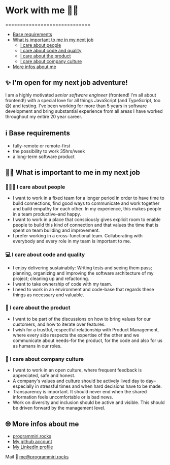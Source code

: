 # Work with me 👩‍💻
=============================

- [Base requirements](#base-requirements)
- [What is important to me in my next job](#What-is-important-to-me-in-my-next-job)
    + [I care about people](#I-care-about-people)
    + [I care about code and quality](#I-care-about-code-and-quality)
    + [I care about the product](#I-care-about-the-product)
    + [I care about company culture](#I-care-about-company-culture)
- [More infos about me](#more-infos-about-me)


## ✨ I'm open for my next job adventure! 

I am a highly motivated *senior software engineer* (frontend! I'm all about frontend!) with a special love for all things JavaScript (and TypeScript, too 😅) and testing. I've been working for more than 5 years in software development and bring substantial experience from all areas I have worked throughout my entire 20 year career. 

## ℹ️ Base requirements 
- fully-remote or remote-first 
- the possibility to work 35hrs/week
- a long-term software product 

## 💁‍♀️ What is important to me in my next job

### 🧑‍🤝‍🧑 I care about people 
- I want to work in a fixed team for a longer period in order to have time to build connections, find good ways to communicate and work together and build empathy for each other. In my experience, this makes people in a team productive–and happy. 
- I want to work in a place that consciously gives explicit room to enable people to build this kind of connection and that values the time that is spent on team building and improvement. 
- I prefer working in a cross-functional team. Collaborating with everybody and every role in my team is important to me. 

### 💻 I care about code and quality
- I enjoy delivering sustainabily: Writing tests and seeing them pass; planning, organizing and improving the software architecture of my project; cleaning up and refactoring. 
- I want to take ownership of code with my team. 
- I need to work in an environment and code-base that regards these things as necessary and valuable.

### 🫶 I care about the product
- I want to be part of the discussions on how to bring values for our customers, and how to iterate over features. 
- I wish for a trustful, respectful relationship with Product Management, where every side respects the expertise of the other and we communicate about needs–for the product, for the code and also for us as humans in our roles.

### 🏢 I care about company culture
- I want to work in an open culture, where frequent feedback is appreciated, safe and honest. 
- A company's values and culture should be actively lived day to day–especially in stressful times and when hard decisions have to be made. 
- Transparency is important. It should never end when the shared information feels uncomfortable or is bad news. 
- Work on diversity and inclusion should be active and visible. This should be driven forward by the management level. 


## 🌐 More infos about me

- [programmiri.rocks](https://programmiri.rocks)
- [My github account](https://github.com/programmiri)
- [My LinkedIn profile](https://www.linkedin.com/in/mirjam-aulbach/)

Mail 💌 [me@programmiri.rocks](mailto:me@programmiri.rocks)
